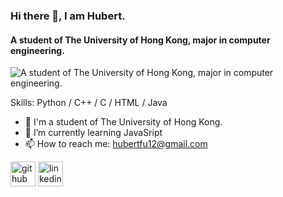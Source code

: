### Hi there 👋, I am Hubert.
#### A student of The University of Hong Kong, major in computer engineering.
![A student of The University of Hong Kong, major in computer engineering.](https://github.com/HubertFu65/HubertFu65/blob/main/banner.png)


Skills: Python / C++ / C / HTML / Java 

- 🏫 I'm a student of The University of Hong Kong.
- 🌱 I’m currently learning JavaSript 
- 📫 How to reach me: hubertfu12@gmail.com 


[<img src='https://cdn.jsdelivr.net/npm/simple-icons@3.0.1/icons/github.svg' alt='github' height='40'>](https://github.com/HubertFu65)  [<img src='https://cdn.jsdelivr.net/npm/simple-icons@3.0.1/icons/linkedin.svg' alt='linkedin' height='40'>](https://www.linkedin.com/in/www.linkedin.com/in/hubertfuwingho/)  


